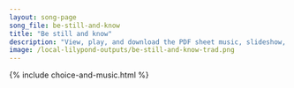 ```yaml
---
layout: song-page
song_file: be-still-and-know
title: "Be still and know"
description: "View, play, and download the PDF sheet music, slideshow, and audio. Lyrics: Be still and know that I am God. Be still and know that I am God. Be still and know that I am God. ... english theist 4part chords"
image: /local-lilypond-outputs/be-still-and-know-trad.png
---
```


{% include choice-and-music.html %}